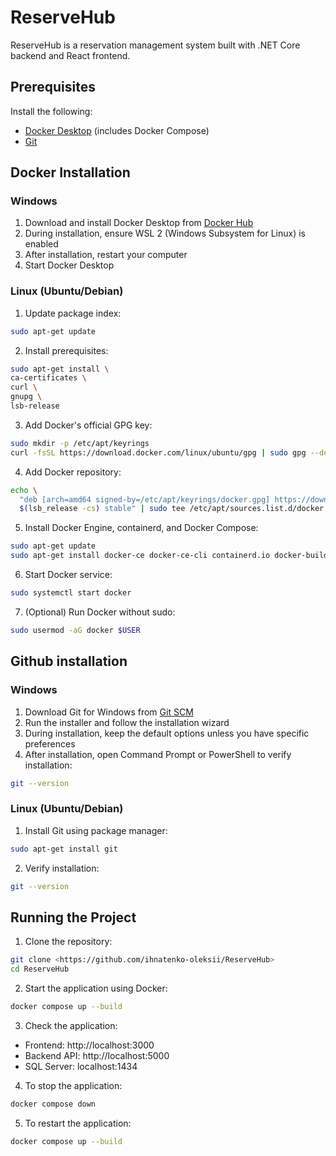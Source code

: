 # ReserveHub

ReserveHub is a reservation management system built with .NET Core backend and React frontend.

## Prerequisites

Install the following:

- [Docker Desktop](https://www.docker.com/products/docker-desktop/) (includes Docker Compose)
- [Git](https://git-scm.com/downloads)

## Docker Installation

### Windows
1. Download and install Docker Desktop from [Docker Hub](https://www.docker.com/products/docker-desktop/)
2. During installation, ensure WSL 2 (Windows Subsystem for Linux) is enabled
3. After installation, restart your computer
4. Start Docker Desktop

### Linux (Ubuntu/Debian)
1. Update package index:
```bash
sudo apt-get update
```

2. Install prerequisites:
```bash
sudo apt-get install \
ca-certificates \
curl \
gnupg \
lsb-release
```

3. Add Docker's official GPG key:
```bash
sudo mkdir -p /etc/apt/keyrings
curl -fsSL https://download.docker.com/linux/ubuntu/gpg | sudo gpg --dearmor -o /etc/apt/keyrings/docker.gpg
```

4. Add Docker repository:
```bash
echo \
  "deb [arch=amd64 signed-by=/etc/apt/keyrings/docker.gpg] https://download.docker.com/linux/ubuntu \
  $(lsb_release -cs) stable" | sudo tee /etc/apt/sources.list.d/docker.list > /dev/null
```

5. Install Docker Engine, containerd, and Docker Compose:
```bash
sudo apt-get update
sudo apt-get install docker-ce docker-ce-cli containerd.io docker-buildx-plugin docker-compose-plugin
```

6. Start Docker service:
```bash
sudo systemctl start docker
```

7. (Optional) Run Docker without sudo:
```bash
sudo usermod -aG docker $USER
```

## Github installation

### Windows
1. Download Git for Windows from [Git SCM](https://git-scm.com/download/windows)
2. Run the installer and follow the installation wizard
3. During installation, keep the default options unless you have specific preferences
4. After installation, open Command Prompt or PowerShell to verify installation:
```bash
git --version
```

### Linux (Ubuntu/Debian)
1. Install Git using package manager:
```bash
sudo apt-get install git
```

2. Verify installation:
```bash
git --version
```


## Running the Project

1. Clone the repository:
```bash
git clone <https://github.com/ihnatenko-oleksii/ReserveHub>
cd ReserveHub
```

2. Start the application using Docker:
```bash
docker compose up --build
```

3. Check the application:
- Frontend: http://localhost:3000
- Backend API: http://localhost:5000
- SQL Server: localhost:1434

4. To stop the application:
```bash
docker compose down
```

5. To restart the application:
```bash
docker compose up --build
```

